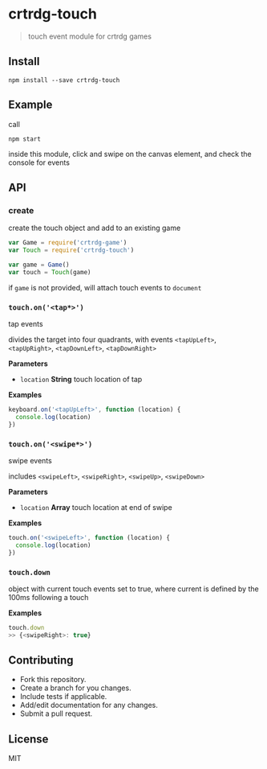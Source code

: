 # crtrdg-touch

> touch event module for crtrdg games

## Install

    npm install --save crtrdg-touch

## Example

call

	npm start

inside this module, click and swipe on the canvas element, and check the console for events

## API

### create

create the touch object and add to an existing game

```javascript
var Game = require('crtrdg-game')
var Touch = require('crtrdg-touch')

var game = Game()
var touch = Touch(game)
```

if ``game`` is not provided, will attach touch events to `document`

### `touch.on('<tap*>')`

tap events

divides the target into four quadrants, with events `<tapUpLeft>`, `<tapUpRight>`, `<tapDownLeft>`, `<tapDownRight>`

**Parameters**

-   `location` **String** touch location of tap

**Examples**

```javascript
keyboard.on('<tapUpLeft>', function (location) {
  console.log(location)
})
```

### `touch.on('<swipe*>')`

swipe events

includes `<swipeLeft>`, `<swipeRight>`, `<swipeUp>`, `<swipeDown>`

**Parameters**

-   `location` **Array** touch location at end of swipe

**Examples**

```javascript
touch.on('<swipeLeft>', function (location) {
  console.log(location)
})
```

### `touch.down`

object with current touch events set to true, where current is defined by the 100ms following a touch

**Examples**

```javascript
touch.down
>> {<swipeRight>: true}
```

## Contributing

-   Fork this repository.
-   Create a branch for you changes.
-   Include tests if applicable.
-   Add/edit documentation for any changes.
-   Submit a pull request.

## License

MIT

